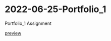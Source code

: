 # 2022-06-25-Portfolio_1
Portfolio_1 Assignment

[preview](https://main--fabulous-mochi-9aa409.netlify.app/)
